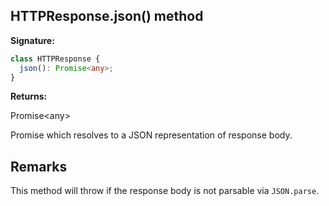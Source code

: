 ## HTTPResponse.json() method

**Signature:**

```typescript
class HTTPResponse {
  json(): Promise<any>;
}
```

**Returns:**

Promise&lt;any&gt;

Promise which resolves to a JSON representation of response body.

## Remarks

This method will throw if the response body is not parsable via `JSON.parse`.
